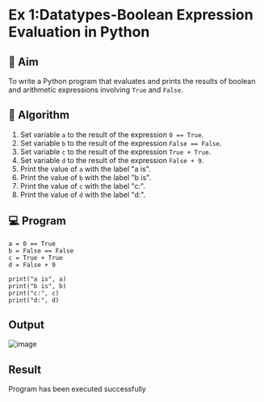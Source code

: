 
# Ex 1:Datatypes-Boolean Expression Evaluation in Python

## 🎯 Aim
To write a Python program that evaluates and prints the results of boolean and arithmetic expressions involving `True` and `False`.

## 🧠 Algorithm
1. Set variable `a` to the result of the expression `0 == True`.
2. Set variable `b` to the result of the expression `False == False`.
3. Set variable `c` to the result of the expression `True + True`.
4. Set variable `d` to the result of the expression `False + 9`.
5. Print the value of `a` with the label "a is".
6. Print the value of `b` with the label "b is".
7. Print the value of `c` with the label "c:".
8. Print the value of `d` with the label "d:".

## 💻 Program
```
a = 0 == True
b = False == False
c = True + True
d = False + 9

print("a is", a)
print("b is", b)
print("c:", c)
print("d:", d)

```
## Output
![image](https://github.com/user-attachments/assets/a9866916-312d-4a16-aea1-438296dd6d06)

## Result
Program has been executed successfully
